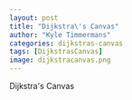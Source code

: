 ```yaml
---
layout: post
title: "Dijkstra\'s Canvas"
author: "Kyle Timmermans"
categories: dijkstras-canvas
tags: [DijkstrasCanvas]
image: dijkstracanvas.png
---
```


Dijkstra's Canvas
